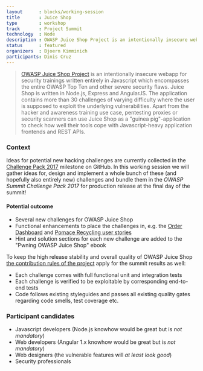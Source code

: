 ```yaml
---
layout      : blocks/working-session
title       : Juice Shop
type        : workshop
track       : Project Summit
technology  : Node
description : OWASP Juice Shop Project is an intentionally insecure webapp for security training written entirely in Javascript which encompasses the entire OWASP Top Ten and other severe security flaws.
status      : featured
organizers  : Bjoern Kimminich
participants: Dinis Cruz
---
```


> [OWASP Juice Shop Project](https://www.owasp.org/index.php/OWASP_Juice_Shop_Project "OWASP Juice Shop Project")
> is an intentionally insecure webapp for security trainings written
> entirely in Javascript which encompasses the entire OWASP Top Ten and
> other severe security flaws. Juice Shop is written in Node.js, Express
> and AngularJS. The application contains more than 30 challenges of
> varying difficulty where the user is supposed to exploit the
> underlying vulnerabilities. Apart from the hacker and awareness
> training use case, pentesting proxies or security scanners can use
> Juice Shop as a "guinea pig"-application to check how well their tools
> cope with Javascript-heavy application frontends and REST APIs.

### Context

Ideas for potential new hacking challenges are currently collected in
the
[Challenge Pack 2017](https://github.com/bkimminich/juice-shop/milestone/3)
milestone on GitHub. In this working session we will gather ideas for,
design and implement a whole bunch of these (and hopefully also entirely
new) challenges and bundle them in the _OWASP Summit Challenge Pack
2017_ for production release at the final day of the summit!

#### Potential outcome

* Several new challenges for OWASP Juice Shop
* Functional enhancements to place the challenges in, e.g. the
  [Order Dashboard](https://github.com/bkimminich/juice-shop/issues/244)
  and
  [Pomace Recycling user stories](https://github.com/bkimminich/juice-shop/issues/243)
* Hint and solution sections for each new challenge are added to the
  "Pwning OWASP Juice Shop" ebook

To keep the high release stability and overall quality of OWASP Juice
Shop
[the contribution rules of the project](https://github.com/bkimminich/juice-shop/blob/master/CONTRIBUTING.md)
apply for the summit results as well:

* Each challenge comes with full functional unit and integration tests
* Each challenge is verified to be exploitable by corresponding
  end-to-end tests
* Code follows existing styleguides and passes all existing quality
  gates regarding code smells, test coverage etc.

### Participant candidates

* Javascript developers (Node.js knowhow would be great but is _not
  mandatory_)
* Web developers (Angular 1.x knowhow would be great but is _not
  mandatory_)
* Web designers (the vulnerable features will _at least look good_)
* Security professionals
